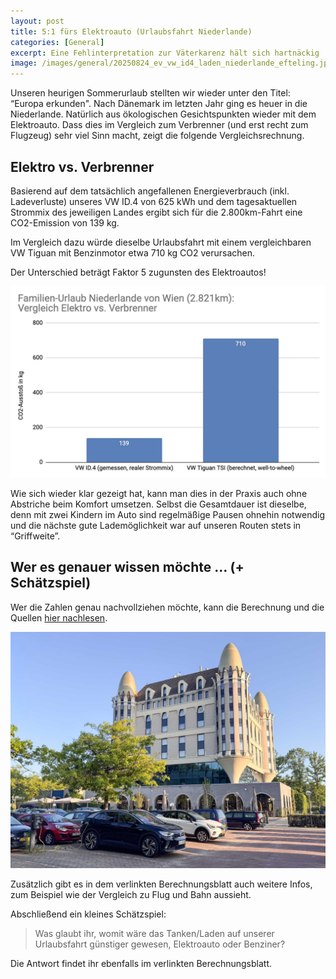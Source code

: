 ```yaml
---
layout: post
title: 5:1 fürs Elektroauto (Urlaubsfahrt Niederlande)
categories: [General]
excerpt: Eine Fehlinterpretation zur Väterkarenz hält sich hartnäckig
image: /images/general/20250824_ev_vw_id4_laden_niederlande_efteling.jpg
---
```


Unseren heurigen Sommerurlaub stellten wir wieder unter den Titel: “Europa erkunden".
Nach Dänemark im letzten Jahr ging es heuer in die Niederlande. Natürlich aus ökologischen Gesichtspunkten wieder mit dem Elektroauto.
Dass dies im Vergleich zum Verbrenner (und erst recht zum Flugzeug) sehr viel Sinn macht, zeigt die folgende Vergleichsrechnung.

## Elektro vs. Verbrenner

Basierend auf dem tatsächlich angefallenen Energieverbrauch (inkl. Ladeverluste) unseres VW ID.4 von 625 kWh und dem tagesaktuellen Strommix des jeweiligen Landes ergibt sich für die 2.800km-Fahrt eine CO2-Emission von 139 kg.

Im Vergleich dazu würde dieselbe Urlaubsfahrt mit einem vergleichbaren VW Tiguan mit Benzinmotor etwa 710 kg CO2 verursachen.

Der Unterschied beträgt Faktor 5 zugunsten des Elektroautos!

![Jakob Hürner](../images/general/20250824_ev_laden_urlaubsfahrt_niederlande.jpg)


Wie sich wieder klar gezeigt hat, kann man dies in der Praxis auch ohne Abstriche beim Komfort umsetzen. Selbst die Gesamtdauer ist dieselbe, denn mit zwei Kindern im Auto sind regelmäßige Pausen ohnehin notwendig und die nächste gute Lademöglichkeit war auf unseren Routen stets in “Griffweite”.


## Wer es genauer wissen möchte … (+ Schätzspiel)

Wer die Zahlen genau nachvollziehen möchte, kann die Berechnung und die Quellen [hier nachlesen](https://docs.google.com/spreadsheets/d/1i_jJHJjevBsg62S7AUTlFe-zlrQlEKaFEi7EJrZuYFE/edit?usp=sharing).

![Jakob Hürner](../images/general/20250824_ev_vw_id4_laden_niederlande_efteling.jpg)

Zusätzlich gibt es in dem verlinkten Berechnungsblatt auch weitere Infos, zum Beispiel wie der Vergleich zu Flug und Bahn aussieht.

Abschließend ein kleines Schätzspiel:

> Was glaubt ihr, womit wäre das Tanken/Laden auf unserer Urlaubsfahrt günstiger gewesen, Elektroauto oder Benziner?

Die Antwort findet ihr ebenfalls im verlinkten Berechnungsblatt.


